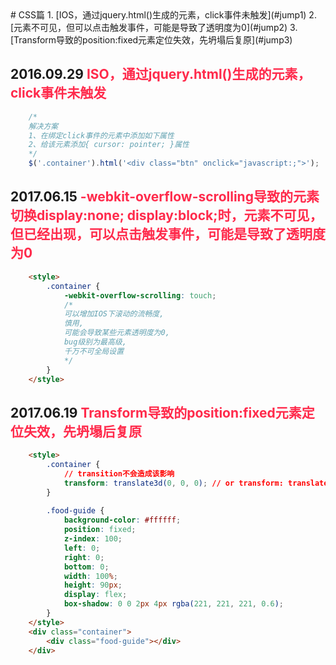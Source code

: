 <link rel="stylesheet" href="http://yandex.st/highlightjs/8.0/styles/solarized_dark.min.css">
<script src="http://yandex.st/highlightjs/8.0/highlight.min.js"></script>
<script>hljs.initHighlightingOnLoad();</script>
<style>
	.text-red {
		color: #ff2a4b;
	}
</style>
# CSS篇
1. [IOS，通过jquery.html()生成的元素，click事件未触发](#jump1)
2. [元素不可见，但可以点击触发事件，可能是导致了透明度为0](#jump2)
3. [Transform导致的position:fixed元素定位失效，先坍塌后复原](#jump3)

## 2016.09.29 <span id="jump1" class="text-red">ISO，通过jquery.html()生成的元素，click事件未触发</span>
```js
	/*
	解决方案
	1、在绑定click事件的元素中添加如下属性
	2、给该元素添加{ cursor: pointer; }属性
	*/
	$('.container').html('<div class="btn" onclick="javascript:;">');
```

## 2017.06.15 <span id="jump2" class="text-red">-webkit-overflow-scrolling导致的元素切换display:none; display:block;时，元素不可见，但已经出现，可以点击触发事件，可能是导致了透明度为0</span>
```html
	<style>
		.container {
			-webkit-overflow-scrolling: touch;
			/*
		    可以增加IOS下滚动的流畅度,
		    慎用,
		    可能会导致某些元素透明度为0,
		    bug级别为最高级,
		    千万不可全局设置
		  	*/
		}
	</style>
```

## 2017.06.19 <span id="jump3" class="text-red">Transform导致的position:fixed元素定位失效，先坍塌后复原</span>
```html
	<style>
		.container {
			// transition不会造成该影响
			transform: translate3d(0, 0, 0); // or transform: translate(0, 0);
		}
		
		.food-guide {
			background-color: #ffffff;
    		position: fixed;
    		z-index: 100;
    		left: 0;
    		right: 0;
    		bottom: 0;
    		width: 100%;
    		height: 90px;    		
    		display: flex;
    		box-shadow: 0 0 2px 4px rgba(221, 221, 221, 0.6);
		}
	</style>
	<div class="container">
		<div class="food-guide"></div>
	</div>
```